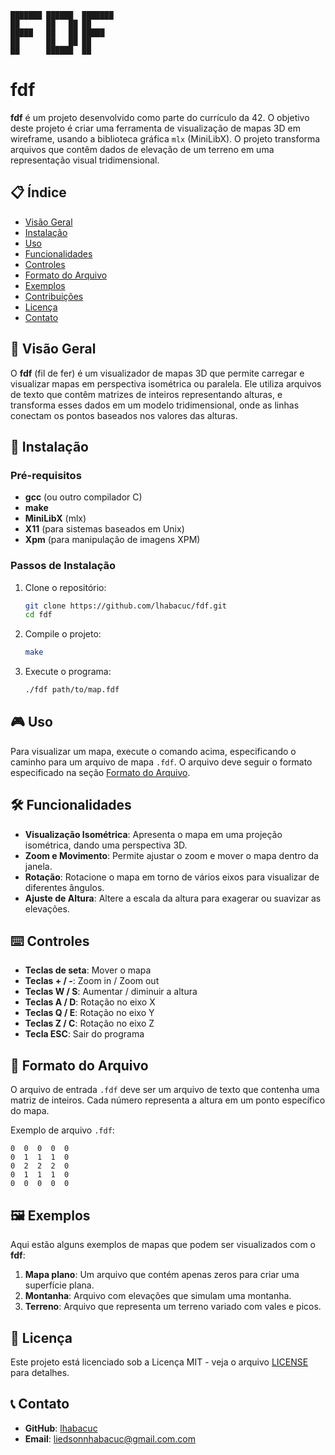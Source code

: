     ███████ ██████  ███████ 
    ██      ██   ██ ██      
    █████   ██   ██ █████ 
    ██      ██   ██ ██      
    ██      ██████  ██     

# fdf

**fdf** é um projeto desenvolvido como parte do currículo da 42. O objetivo deste projeto é criar uma ferramenta de visualização de mapas 3D em wireframe, usando a biblioteca gráfica `mlx` (MiniLibX). O projeto transforma arquivos que contêm dados de elevação de um terreno em uma representação visual tridimensional.

## 📋 Índice

- [Visão Geral](#visão-geral)
- [Instalação](#instalação)
- [Uso](#uso)
- [Funcionalidades](#funcionalidades)
- [Controles](#controles)
- [Formato do Arquivo](#formato-do-arquivo)
- [Exemplos](#exemplos)
- [Contribuições](#contribuições)
- [Licença](#licença)
- [Contato](#contato)

## 🌟 Visão Geral

O **fdf** (fil de fer) é um visualizador de mapas 3D que permite carregar e visualizar mapas em perspectiva isométrica ou paralela. Ele utiliza arquivos de texto que contêm matrizes de inteiros representando alturas, e transforma esses dados em um modelo tridimensional, onde as linhas conectam os pontos baseados nos valores das alturas.

## 🚀 Instalação

### Pré-requisitos

- **gcc** (ou outro compilador C)
- **make**
- **MiniLibX** (mlx)
- **X11** (para sistemas baseados em Unix)
- **Xpm** (para manipulação de imagens XPM)

### Passos de Instalação

1. Clone o repositório:
    ```bash
    git clone https://github.com/lhabacuc/fdf.git
    cd fdf
    ```

2. Compile o projeto:
    ```bash
    make
    ```

3. Execute o programa:
    ```bash
    ./fdf path/to/map.fdf
    ```

## 🎮 Uso

Para visualizar um mapa, execute o comando acima, especificando o caminho para um arquivo de mapa `.fdf`. O arquivo deve seguir o formato especificado na seção [Formato do Arquivo](#formato-do-arquivo).

## 🛠️ Funcionalidades

- **Visualização Isométrica**: Apresenta o mapa em uma projeção isométrica, dando uma perspectiva 3D.
- **Zoom e Movimento**: Permite ajustar o zoom e mover o mapa dentro da janela.
- **Rotação**: Rotacione o mapa em torno de vários eixos para visualizar de diferentes ângulos.
- **Ajuste de Altura**: Altere a escala da altura para exagerar ou suavizar as elevações.

## ⌨️ Controles

- **Teclas de seta**: Mover o mapa
- **Teclas + / -**: Zoom in / Zoom out
- **Teclas W / S**: Aumentar / diminuir a altura
- **Teclas A / D**: Rotação no eixo X
- **Teclas Q / E**: Rotação no eixo Y
- **Teclas Z / C**: Rotação no eixo Z
- **Tecla ESC**: Sair do programa

## 📂 Formato do Arquivo

O arquivo de entrada `.fdf` deve ser um arquivo de texto que contenha uma matriz de inteiros. Cada número representa a altura em um ponto específico do mapa.

Exemplo de arquivo `.fdf`:
```
0  0  0  0  0
0  1  1  1  0
0  2  2  2  0
0  1  1  1  0
0  0  0  0  0
```

## 🖼️ Exemplos

Aqui estão alguns exemplos de mapas que podem ser visualizados com o **fdf**:

1. **Mapa plano**: Um arquivo que contém apenas zeros para criar uma superfície plana.
2. **Montanha**: Arquivo com elevações que simulam uma montanha.
3. **Terreno**: Arquivo que representa um terreno variado com vales e picos.

## 📄 Licença

Este projeto está licenciado sob a Licença MIT - veja o arquivo [LICENSE](LICENSE) para detalhes.

## 📞 Contato

- **GitHub**: [lhabacuc](https://github.com/lhabacuc)
- **Email**: liedsonnhabacuc@gmail.com.com

